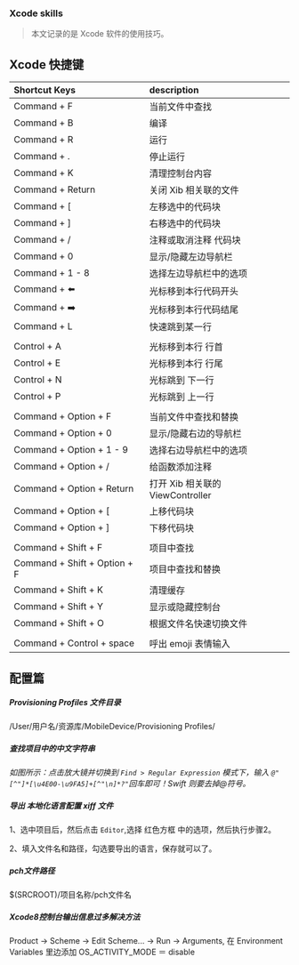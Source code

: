 ### Xcode skills

> 本文记录的是 Xcode 软件的使用技巧。

## Xcode 快捷键 

| Shortcut Keys | description |
| :--------- | :---------- |
| Command + F | 当前文件中查找 |
| Command + B | 编译 |
| Command + R | 运行 |
| Command + . | 停止运行 |
| Command + K | 清理控制台内容 |
| Command + Return | 关闭 Xib 相关联的文件 |
| Command + [ | 左移选中的代码块 |
| Command + ] | 右移选中的代码块 |
| Command + / | 注释或取消注释 代码块 |
| Command + 0 | 显示/隐藏左边导航栏 |
| Command + 1 - 8 | 选择左边导航栏中的选项 |
| Command + ⬅️ | 光标移到本行代码开头 |
| Command + ➡️ | 光标移到本行代码结尾 |
| Command + L | 快速跳到某一行 |
|||
| Control + A | 光标移到本行 行首 |
| Control + E | 光标移到本行 行尾 |
| Control + N | 光标跳到 下一行 |
| Control + P | 光标跳到 上一行 |
|||
| Command + Option + F | 当前文件中查找和替换 |
| Command + Option + 0 | 显示/隐藏右边的导航栏 |
| Command + Option + 1 - 9 | 选择右边导航栏中的选项 |
| Command + Option + / | 给函数添加注释 |
| Command + Option + Return | 打开 Xib 相关联的 ViewController |
| Command + Option + [ | 上移代码块 |
| Command + Option + ] | 下移代码块 | 
|||
| Command + Shift + F | 项目中查找 |
| Command + Shift + Option + F | 项目中查找和替换 |
| Command + Shift + K | 清理缓存 |
| Command + Shift + Y | 显示或隐藏控制台 |
| Command + Shift + O | 根据文件名快速切换文件 |
|||
| Command + Control + space | 呼出 emoji 表情输入 |


## 配置篇

##### Provisioning Profiles 文件目录

/User/用户名/资源库/MobileDevice/Provisioning Profiles/


##### 查找项目中的中文字符串

*如图所示：点击放大镜并切换到 `Find > Regular Expression` 模式下，输入 `@"[^"]*[\u4E00-\u9FA5]+[^"\n]*?"`回车即可！Swift 则要去掉@符号。* 

##### 导出 本地化语言配置 xiff 文件


1、选中项目后，然后点击 `Editor`,选择 红色方框 中的选项，然后执行步骤2。

2、填入文件名和路径，勾选要导出的语言，保存就可以了。


##### pch文件路径

$(SRCROOT)/项目名称/pch文件名


##### Xcode8控制台输出信息过多解决方法

Product -> Scheme -> Edit Scheme... -> Run -> Arguments, 在 Environment Variables 里边添加 OS_ACTIVITY_MODE ＝ disable
